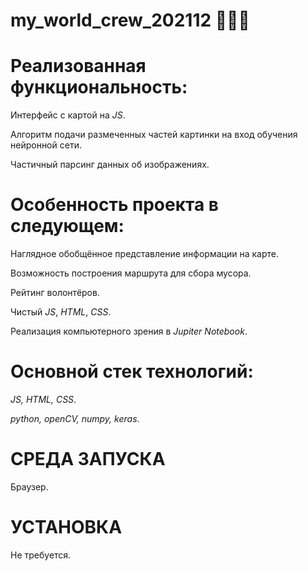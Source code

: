 # my_world_crew_202112 👶🎄🎎

# Реализованная функциональность:
Интерфейс с картой на *JS*.

Алгоритм подачи размеченных частей картинки на вход обучения нейронной сети.

Частичный парсинг данных об изображениях.

# Особенность проекта в следующем:
Наглядное обобщённое представление информации на карте.

Возможность построения маршрута для сбора мусора.

Рейтинг волонтёров.

Чистый *JS*, *HTML*, *CSS*.

Реализация компьютерного зрения в *Jupiter Notebook*.

# Основной стек технологий:
*JS, HTML, CSS*.

*python, openCV, numpy, keras*.

# СРЕДА ЗАПУСКА
Браузер.

# УСТАНОВКА
Не требуется.
